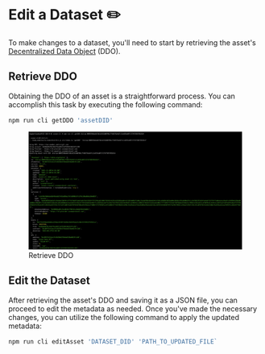 # Edit a Dataset ✏️

To make changes to a dataset, you'll need to start by retrieving the asset's [Decentralized Data Object](../ddo-specification.md) (DDO).

## Retrieve DDO

Obtaining the DDO of an asset is a straightforward process. You can accomplish this task by executing the following command:

```bash
npm run cli getDDO 'assetDID'
```

<figure><img src="../../.gitbook/assets/cli/getAsset.png" alt=""><figcaption>Retrieve DDO</figcaption></figure>

## Edit the Dataset 

After retrieving the asset's DDO and saving it as a JSON file, you can proceed to edit the metadata as needed. Once you've made the necessary changes, you can utilize the following command to apply the updated metadata:

```bash
npm run cli editAsset 'DATASET_DID' 'PATH_TO_UPDATED_FILE`

```
